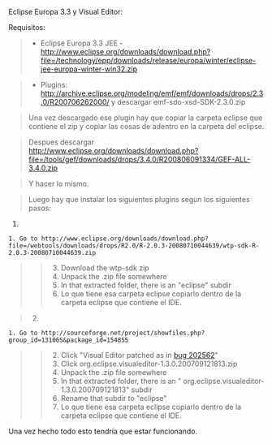 Eclipse Europa 3.3 y Visual Editor:


Requisitos:

> - Eclipse Europa 3.3 JEE - http://www.eclipse.org/downloads/download.php?file=/technology/epp/downloads/release/europa/winter/eclipse-jee-europa-winter-win32.zip


> - Plugins: http://archive.eclipse.org/modeling/emf/emf/downloads/drops/2.3.0/R200706262000/
y descargar emf-sdo-xsd-SDK-2.3.0.zip

> Una vez descargado ese plugin hay que copiar la carpeta eclipse que contiene el zip y copiar las cosas de adentro en la carpeta del eclipse.

> Despues descargar http://www.eclipse.org/downloads/download.php?file=/tools/gef/downloads/drops/3.4.0/R200806091334/GEF-ALL-3.4.0.zip

> Y hacer lo mismo.


> Luego hay que instalar los siguientes plugins segun los siguientes pasos:


  1. 
    1. Go to http://www.eclipse.org/downloads/download.php?file=/webtools/downloads/drops/R2.0/R-2.0.3-20080710044639/wtp-sdk-R-2.0.3-20080710044639.zip
> > 3. Download the wtp-sdk zip
> > 4. Unpack the .zip file somewhere
> > 5. In that extracted folder, there is an "eclipse" subdir
> > 6. Lo que tiene esa carpeta eclipse copiarlo dentro de la carpeta eclipse que contiene el IDE.


> 2.
    1. Go to http://sourceforge.net/project/showfiles.php?group_id=131065&package_id=154855
> > 2. Click "Visual Editor patched as in [bug 202562](https://code.google.com/p/tesisuade/issues/detail?id=02562)"
> > 3. Click org.eclipse.visualeditor-1.3.0.200709121813.zip
> > 4. Unpack the .zip file somewhere
> > 5. In that extracted folder, there is an " org.eclipse.visualeditor-1.3.0.200709121813" subdir
> > 6. Rename that subdir to "eclipse"
> > 7. Lo que tiene esa carpeta eclipse copiarlo dentro de la carpeta eclipse que contiene el IDE.



Una vez hecho todo esto tendría que estar funcionando.